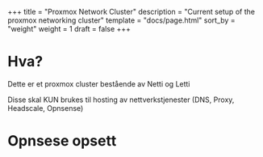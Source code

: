 +++
title = "Proxmox Network Cluster"
description = "Current setup of the proxmox networking cluster"
template = "docs/page.html"
sort_by = "weight"
weight = 1
draft = false
+++

# Hva?

Dette er et proxmox cluster bestående av Netti og Letti

Disse skal KUN brukes til hosting av nettverkstjenester (DNS, Proxy, Headscale,
Opnsense)

# Opnsese opsett
